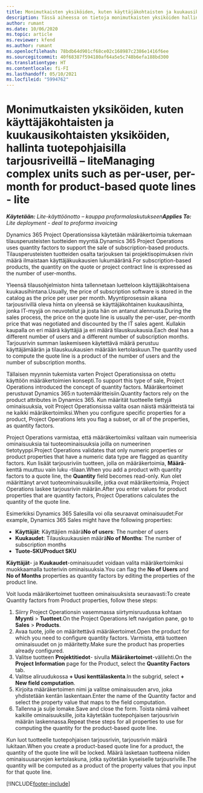 ```yaml
---
title: Monimutkaisten yksiköiden, kuten käyttäjäkohtaisten ja kuukausikohtaisten yksiköiden, hallinta tuotepohjaisilla tarjousriveillä – lite
description: Tässä aiheessa on tietoja monimutkaisten yksiköiden hallinnasta tuotepohjaisilla tarjousriveillä
author: rumant
ms.date: 10/06/2020
ms.topic: article
ms.reviewer: kfend
ms.author: rumant
ms.openlocfilehash: 78bdb64d901cf68ce02c168987c2386e1416f6ee
ms.sourcegitcommit: 40f68387f594180af64a5e5c748b6efa188bd300
ms.translationtype: HT
ms.contentlocale: fi-FI
ms.lasthandoff: 05/10/2021
ms.locfileid: "5994762"
---
```

# <a name="managing-complex-units-such-as-per-user-per-month-for-product-based-quote-lines---lite"></a><span data-ttu-id="4bccc-103">Monimutkaisten yksiköiden, kuten käyttäjäkohtaisten ja kuukausikohtaisten yksiköiden, hallinta tuotepohjaisilla tarjousriveillä – lite</span><span class="sxs-lookup"><span data-stu-id="4bccc-103">Managing complex units such as per-user, per-month for product-based quote lines - lite</span></span>

<span data-ttu-id="4bccc-104">_**Käytetään:** Lite-käyttöönotto – kauppa proformalaskutukseen_</span><span class="sxs-lookup"><span data-stu-id="4bccc-104">_**Applies To:** Lite deployment - deal to proforma invoicing_</span></span>

<span data-ttu-id="4bccc-105">Dynamics 365 Project Operationsissa käytetään määräkertoimia tukemaan tilausperusteisten tuotteiden myyntiä.</span><span class="sxs-lookup"><span data-stu-id="4bccc-105">Dynamics 365 Project Operations uses quantity factors to support the sale of subscription-based products.</span></span> <span data-ttu-id="4bccc-106">Tilausperusteisten tuotteiden osalta tarjouksen tai projektisopimuksen rivin määrä ilmaistaan käyttäjäkuukausien lukumääränä.</span><span class="sxs-lookup"><span data-stu-id="4bccc-106">For subscription-based products, the quantity on the quote or project contract line is expressed as the number of user-months.</span></span>

<span data-ttu-id="4bccc-107">Yleensä tilausohjelmiston hinta tallennetaan luetteloon käyttäjäkohtaisena kuukausihintana.</span><span class="sxs-lookup"><span data-stu-id="4bccc-107">Usually, the price of subscription software is stored in the catalog as the price per user per month.</span></span> <span data-ttu-id="4bccc-108">Myyntiprosessin aikana tarjousrivillä oleva hinta on yleensä se käyttäjäkohtainen kuukausihinta, jonka IT-myyjä on neuvotellut ja josta hän on antanut alennusta.</span><span class="sxs-lookup"><span data-stu-id="4bccc-108">During the sales process, the price on the quote line is usually the per-user, per-month price that was negotiated and discounted by the IT sales agent.</span></span> <span data-ttu-id="4bccc-109">Kullakin kaupalla on eri määrä käyttäjiä ja eri määrä tilauskuukausia.</span><span class="sxs-lookup"><span data-stu-id="4bccc-109">Each deal has a different number of users and a different number of subscription months.</span></span> <span data-ttu-id="4bccc-110">Tarjousrivin summan laskemiseen käytettävä määrä perustuu käyttäjämäärän ja tilauskuukausien määrään kertolaskuun.</span><span class="sxs-lookup"><span data-stu-id="4bccc-110">The quantity used to compute the quote line is a product of the number of users and the number of subscription months.</span></span>

<span data-ttu-id="4bccc-111">Tällaisen myynnin tukemista varten Project Operationsissa on otettu käyttöön määräkertoimien konsepti.</span><span class="sxs-lookup"><span data-stu-id="4bccc-111">To support this type of sale, Project Operations introduced the concept of quantity factors.</span></span> <span data-ttu-id="4bccc-112">Määräkertoimet perustuvat Dynamics 365:n tuotemääritteisiin.</span><span class="sxs-lookup"><span data-stu-id="4bccc-112">Quantity factors rely on the product attributes in Dynamics 365.</span></span> <span data-ttu-id="4bccc-113">Kun määrität tuotteelle tiettyjä ominaisuuksia, voit Project Operationsissa valita osan näistä määritteistä tai ne kaikki määräkertoimiksi.</span><span class="sxs-lookup"><span data-stu-id="4bccc-113">When you configure specific properties for a product, Project Operations lets you flag a subset, or all of the properties, as quantity factors.</span></span>

<span data-ttu-id="4bccc-114">Project Operations varmistaa, että määräkertoimiksi valitaan vain numeerisia ominaisuuksia tai tuoteominaisuuksia joilla on numeerinen tietotyyppi.</span><span class="sxs-lookup"><span data-stu-id="4bccc-114">Project Operations validates that only numeric properties or product properties that have a numeric data type are flagged as quantity factors.</span></span> <span data-ttu-id="4bccc-115">Kun lisäät tarjousriviin tuotteen, jolla on määräkertoimia, **Määrä**-kenttä muuttuu vain luku -tilaan.</span><span class="sxs-lookup"><span data-stu-id="4bccc-115">When you add a product with quantity factors to a quote line, the **Quantity** field becomes read-only.</span></span> <span data-ttu-id="4bccc-116">Kun olet määrittänyt arvot tuoteominaisuuksille, jotka ovat määräkertoimia, Project Operations laskee tarjousrivin määrän.</span><span class="sxs-lookup"><span data-stu-id="4bccc-116">After you enter values for product properties that are quantity factors, Project Operations calculates the quantity of the quote line.</span></span>

<span data-ttu-id="4bccc-117">Esimerkiksi Dynamics 365 Salesilla voi olla seuraavat ominaisuudet:</span><span class="sxs-lookup"><span data-stu-id="4bccc-117">For example, Dynamics 365 Sales might have the following properties:</span></span>

- <span data-ttu-id="4bccc-118">**Käyttäjät**: Käyttäjien määrä</span><span class="sxs-lookup"><span data-stu-id="4bccc-118">**No of users**: The number of users</span></span>
- <span data-ttu-id="4bccc-119">**Kuukaudet**: Tilauskuukausien määrä</span><span class="sxs-lookup"><span data-stu-id="4bccc-119">**No of Months**: The number of subscription months</span></span>
- <span data-ttu-id="4bccc-120">**Tuote-SKU**</span><span class="sxs-lookup"><span data-stu-id="4bccc-120">**Product SKU**</span></span>

<span data-ttu-id="4bccc-121">**Käyttäjät**- ja **Kuukaudet**-ominaisuudet voidaan valita määräkertoimiksi muokkaamalla tuoterivin ominaisuuksia.</span><span class="sxs-lookup"><span data-stu-id="4bccc-121">You can flag the **No of Users** and **No of Months** properties as quantity factors by editing the properties of the product line.</span></span>

<span data-ttu-id="4bccc-122">Voit luoda määräkertoimet tuotteen ominaisuuksista seuraavasti:</span><span class="sxs-lookup"><span data-stu-id="4bccc-122">To create Quantity factors from Product properties, follow these steps:</span></span>

1. <span data-ttu-id="4bccc-123">Siirry Project Operationsin vasemmassa siirtymisruudussa kohtaan **Myynti** > **Tuotteet**.</span><span class="sxs-lookup"><span data-stu-id="4bccc-123">On the Project Operations left navigation pane, go to **Sales** > **Products**.</span></span>
2. <span data-ttu-id="4bccc-124">Avaa tuote, jolle on määritettävä määräkertoimet.</span><span class="sxs-lookup"><span data-stu-id="4bccc-124">Open the product for which you need to configure quantity factors.</span></span> <span data-ttu-id="4bccc-125">Varmista, että tuotteen ominaisuudet on jo määritetty.</span><span class="sxs-lookup"><span data-stu-id="4bccc-125">Make sure the product has properties already configured.</span></span>
3. <span data-ttu-id="4bccc-126">Valitse tuotteen **Projektitiedot**- sivulla **Määräkertoimet**-välilehti.</span><span class="sxs-lookup"><span data-stu-id="4bccc-126">On the **Project Information** page for the Product, select the **Quantity Factors** tab.</span></span>
4. <span data-ttu-id="4bccc-127">Valitse aliruudukossa **+ Uusi kenttälaskenta**.</span><span class="sxs-lookup"><span data-stu-id="4bccc-127">In the subgrid, select **+ New field computation**.</span></span>
5. <span data-ttu-id="4bccc-128">Kirjoita määräkertoimen nimi ja valitse ominaisuuden arvo, joka yhdistetään kentän laskentaan.</span><span class="sxs-lookup"><span data-stu-id="4bccc-128">Enter the name of the Quantity factor and select the property value that maps to the field computation.</span></span>
6. <span data-ttu-id="4bccc-129">Tallenna ja sulje lomake.</span><span class="sxs-lookup"><span data-stu-id="4bccc-129">Save and close the form.</span></span> <span data-ttu-id="4bccc-130">Toista nämä vaiheet kaikille ominaisuuksille, joita käytetään tuotepohjaisen tarjousrivin määrän laskennassa.</span><span class="sxs-lookup"><span data-stu-id="4bccc-130">Repeat these steps for all properties to use for computing the quantity for the product-based quote line.</span></span>

<span data-ttu-id="4bccc-131">Kun luot tuotteelle tuotepohjaisen tarjousrivin, tarjousrivin määrä lukitaan.</span><span class="sxs-lookup"><span data-stu-id="4bccc-131">When you create a product-based quote line for a product, the quantity of the quote line will be locked.</span></span> <span data-ttu-id="4bccc-132">Määrä lasketaan tuotteena niiden ominaisuusarvojen kertolaskuna, jotka syötetään kyseiselle tarjousriville.</span><span class="sxs-lookup"><span data-stu-id="4bccc-132">The quantity will be computed as a product of the property values that you input for that quote line.</span></span>


[!INCLUDE[footer-include](../../includes/footer-banner.md)]